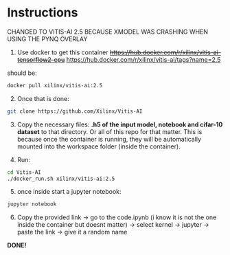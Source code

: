 # Instructions
CHANGED TO VITIS-AI 2.5 BECAUSE XMODEL WAS CRASHING WHEN USING THE PYNQ OVERLAY

1. Use docker to get this container ~~https://hub.docker.com/r/xilinx/vitis-ai-tensorflow2-cpu~~ https://hub.docker.com/r/xilinx/vitis-ai/tags?name=2.5

should be:
```bash
docker pull xilinx/vitis-ai:2.5
```


2. Once that is done:
```bash
git clone https://github.com/Xilinx/Vitis-AI
```


3. Copy the necessary files: **.h5 of the input model, notebook and cifar-10 dataset** to that directory. Or all of this repo for that matter. This is because once the container is running, they will be automatically mounted into the workspace folder (inside the container).


4. Run:
```bash
cd Vitis-AI
./docker_run.sh xilinx/vitis-ai:2.5
```


5. once inside start a jupyter notebook:
```bash
jupyter notebook
```


6. Copy the provided link -> go to the code.ipynb (i know it is not the one inside the container but doesnt matter) -> select kernel -> jupyter -> paste the link -> give it a random name



**DONE!**